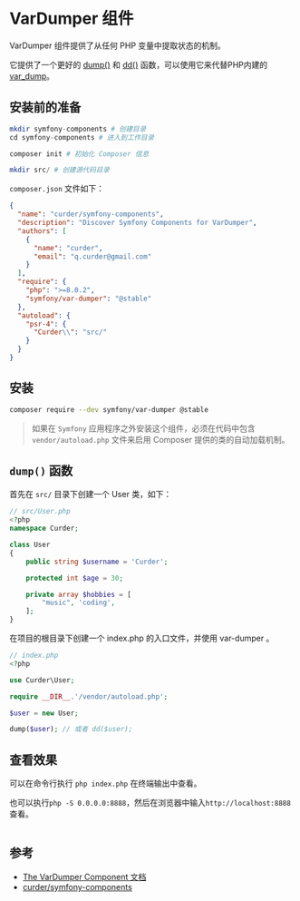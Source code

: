 # VarDumper 组件

VarDumper 组件提供了从任何 PHP 变量中提取状态的机制。

它提供了一个更好的 [dump()](https://github.com/symfony/var-dumper/blob/v6.0.2/Resources/functions/dump.php#L14) 和 [dd()](https://github.com/symfony/var-dumper/blob/v6.0.2/Resources/functions/dump.php#L34) 函数，可以使用它来代替PHP内建的 [var_dump](https://www.php.net/manual/zh/function.var-dump.php)。

## 安装前的准备

```php
mkdir symfony-components # 创建目录
cd symfony-components # 进入到工作目录 

composer init # 初始化 Composer 信息

mkdir src/ # 创建源代码目录
```

`composer.json` 文件如下：

```json {13-17}
{
  "name": "curder/symfony-components",
  "description": "Discover Symfony Components for VarDumper",
  "authors": [
    {
      "name": "curder",
      "email": "q.curder@gmail.com"
    }
  ],
  "require": {
    "php": ">=8.0.2",
    "symfony/var-dumper": "@stable"
  },
  "autoload": {
    "psr-4": {
      "Curder\\": "src/"
    }
  }
}
```

## 安装

```bash
composer require --dev symfony/var-dumper @stable
```

> 如果在 `Symfony` 应用程序之外安装这个组件，必须在代码中包含 `vendor/autoload.php` 文件来启用 Composer 提供的类的自动加载机制。

## `dump()` 函数


首先在 `src/` 目录下创建一个 User 类，如下：

```php
// src/User.php
<?php
namespace Curder;

class User
{
    public string $username = 'Curder';

    protected int $age = 30;

    private array $hobbies = [
        "music", 'coding',
    ];
}
```

在项目的根目录下创建一个 index.php 的入口文件，并使用 var-dumper 。

```php
// index.php
<?php

use Curder\User;

require __DIR__.'/vendor/autoload.php';

$user = new User;

dump($user); // 或者 dd($user);
```

## 查看效果

可以在命令行执行 `php index.php` 在终端输出中查看。

也可以执行`php -S 0.0.0.0:8888`，然后在浏览器中输入`http://localhost:8888` 查看。

<img :src="$withBase('/images/languages/symfony-components/var-dumper/default-style-for-heml-render.png')" alt="">



## 参考

- [The VarDumper Component 文档](https://symfony.com/doc/current/components/var-dumper.html)
- [curder/symfony-components](https://github.com/curder/symfony-components/tree/var-dumper)
